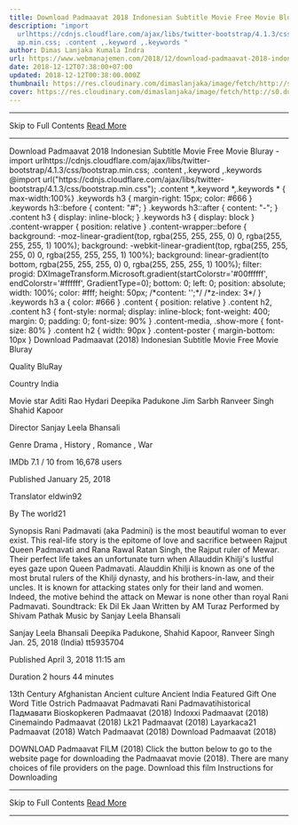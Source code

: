 ```yaml
---
title: Download Padmaavat 2018 Indonesian Subtitle Movie Free Movie Bluray
description: "import
  urlhttps://cdnjs.cloudflare.com/ajax/libs/twitter-bootstrap/4.1.3/css/bootstr\
  ap.min.css; .content ,.keyword ,.keywords "
author: Dimas Lanjaka Kumala Indra
url: https://www.webmanajemen.com/2018/12/download-padmaavat-2018-indonesian.html
date: 2018-12-12T07:38:00+07:00
updated: 2018-12-12T00:38:00.000Z
thumbnail: https://res.cloudinary.com/dimaslanjaka/image/fetch/http://s0.dunia21.net/wp-content/uploads/2018/04/film-padmaavat-2018.jpg
cover: https://res.cloudinary.com/dimaslanjaka/image/fetch/http://s0.dunia21.net/wp-content/uploads/2018/04/film-padmaavat-2018.jpg
---
```


<hr/> Skip to Full Contents <a href="https://www.webmanajemen.com/2018/12/download-padmaavat-2018-indonesian.html" rel="follow" class="button" id="read-more">Read More</a> <hr/> Download Padmaavat 2018 Indonesian Subtitle Movie Free Movie Bluray - import urlhttps://cdnjs.cloudflare.com/ajax/libs/twitter-bootstrap/4.1.3/css/bootstrap.min.css; .content ,.keyword ,.keywords  @import url("https://cdnjs.cloudflare.com/ajax/libs/twitter-bootstrap/4.1.3/css/bootstrap.min.css");  .content *,.keyword *,.keywords * { max-width:100%}  .keywords h3 { margin-right: 15px; color: #666 }   .keywords h3::before { content: "#"; }  .keywords h3::after { content: "-"; }  .content h3 { display: inline-block; }  .keywords h3 { display: block }  .content-wrapper {          position: relative      }      .content-wrapper::before {          background: -moz-linear-gradient(top, rgba(255, 255, 255, 0) 0, rgba(255, 255, 255, 1) 100%);          background: -webkit-linear-gradient(top, rgba(255, 255, 255, 0) 0, rgba(255, 255, 255, 1) 100%);          background: linear-gradient(to bottom, rgba(255, 255, 255, 0) 0, rgba(255, 255, 255, 1) 100%);          filter: progid: DXImageTransform.Microsoft.gradient(startColorstr='#00ffffff', endColorstr='#ffffff', GradientType=0);          bottom: 0;          left: 0;          position: absolute;          width: 100%;          color: #fff;          height: 50px;          /*content: '';*/          /*z-index: 3*/      }      .keywords h3 a {          color: #666      }      .content {          position: relative      }      .content h2,      .content h3 {          font-style: normal;          display: inline-block;          font-weight: 400;          margin: 0;          padding: 0;          font-size: 90%      }      .content-media,      .show-more {          font-size: 80%      }      .content h2 {          width: 90px      }      .content-poster {          margin-bottom: 10px      }    
 Download Padmaavat (2018) Indonesian Subtitle Movie Free Movie Bluray 
 
  

  
  
  
 Quality 
  BluRay 
   
  
 Country 
  India 
   
  
 Movie star 
  Aditi Rao Hydari 
  Deepika Padukone 
  Jim Sarbh 
  Ranveer Singh 
  Shahid Kapoor 
   
  
 Director 
  Sanjay Leela Bhansali 
   
  
 Genre 
  Drama , History , Romance , War 
   
  
 IMDb 
  7.1 
 / 
 10 
 from 
 16,678 
 users 
   
 Published 
  January 25, 2018 
   
  
 Translator 
  eldwin92 
   
  
 By 
  The world21 
   
 Synopsis 
Rani Padmavati (aka Padmini) is the most beautiful woman to ever exist. This real-life story is the epitome of love and sacrifice between Rajput Queen Padmavati and Rana Rawal Ratan Singh, the Rajput ruler of Mewar. Their perfect life takes an unfortunate turn when Allauddin Khilji's lustful eyes gaze upon Queen Padmavati. Alauddin Khilji is known as one of the most brutal rulers of the Khilji dynasty, and his brothers-in-law, and their uncles. It is known for attacking states only for their land and women. Indeed, the motive behind the attack on Mewar is none other than royal Rani Padmavati. 
Soundtrack: Ek Dil Ek Jaan Written by AM Turaz Performed by Shivam Pathak Music by Sanjay Leela Bhansali 

 Sanjay Leela Bhansali 
 Deepika Padukone, Shahid Kapoor, Ranveer Singh 
 Jan. 25, 2018 (India) 
 tt5935704 
   
 Published 
  April 3, 2018 11:15 am 
   
  
 Duration 
  2 hours 44 minutes 
   
  
 13th Century 
  Afghanistan 
  Ancient culture 
  Ancient India 
  Featured 
  Gift 
  One Word Title 
  Ostrich 
  Padmaavat 
  Padmavati 
  Rani Padmavatihistorical 
  Падмавати 
  Bioskopkeren Padmaavat (2018) 
  Indoxxi Padmaavat (2018) 
  Cinemaindo Padmaavat (2018) 
  Lk21 Padmaavat (2018) 
  Layarkaca21 Padmaavat (2018) 
  Watch Padmaavat (2018) 
  Download Padmaavat (2018) 
   
  

  
 DOWNLOAD Padmaavat FILM (2018) 
  Click the button below to go to the website page for downloading the Padmaavat movie (2018). There are many choices of file providers on the page. 
  Download this film  Instructions for Downloading <hr/> Skip to Full Contents <a href="https://www.webmanajemen.com/2018/12/download-padmaavat-2018-indonesian.html" rel="follow" class="button" id="read-more">Read More</a> <hr/>